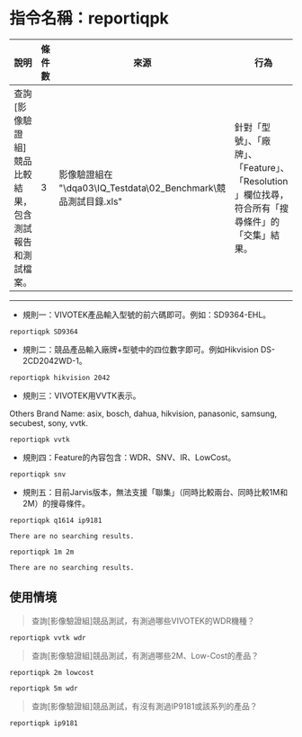 # 指令名稱：reportiqpk

| 說明 | 條件數 | 來源 | 行為 |
| --- | --- | --- | --- |
| 查詢\[影像驗證組\]競品比較結果，包含測試報告和測試檔案。 | 3 | 影像驗證組在 "\\dqa03\IQ\_Testdata\02\_Benchmark\競品測試目錄.xls" | 針對「型號」、「廠牌」、「Feature」、「Resolution」欄位找尋，符合所有「搜尋條件」的「交集」結果。 |

---

* 規則一：VIVOTEK產品輸入型號的前六碼即可。例如：SD9364-EHL。

```
reportiqpk SD9364
```

* 規則二：競品產品輸入廠牌+型號中的四位數字即可。例如Hikvision DS-2CD2042WD-1。

```
reportiqpk hikvision 2042
```

* 規則三：VIVOTEK用VVTK表示。

Others Brand Name: asix, bosch, dahua, hikvision, panasonic, samsung, secubest, sony, vvtk.

```
reportiqpk vvtk
```

* 規則四：Feature的內容包含：WDR、SNV、IR、LowCost。

```
reportiqpk snv
```

* 規則五：目前Jarvis版本，無法支援「聯集」（同時比較兩台、同時比較1M和2M）的搜尋條件。

```
reportiqpk q1614 ip9181

There are no searching results.
```

```
reportiqpk 1m 2m

There are no searching results.
```

## 使用情境

> 查詢\[影像驗證組\]競品測試，有測過哪些VIVOTEK的WDR機種？

```
reportiqpk vvtk wdr
```

> 查詢\[影像驗證組\]競品測試，有測過哪些2M、Low-Cost的產品？

```
reportiqpk 2m lowcost
```

```
reportiqpk 5m wdr
```

> 查詢\[影像驗證組\]競品測試，有沒有測過IP9181或該系列的產品？

```
reportiqpk ip9181
```



